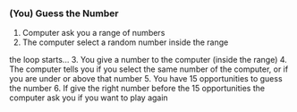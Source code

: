 ### (You) Guess the Number
1. Computer ask you a range of numbers
2. The computer select a random number inside the range <br/>

the loop starts...
3. You give a number to the computer (inside the range)
4. The computer tells you if you select the same number of the computer, or if you are under or above that number
5. You have 15 opportunities to guess the number
6. If give the right number before the 15 opportunities the computer ask you if you want to play again

